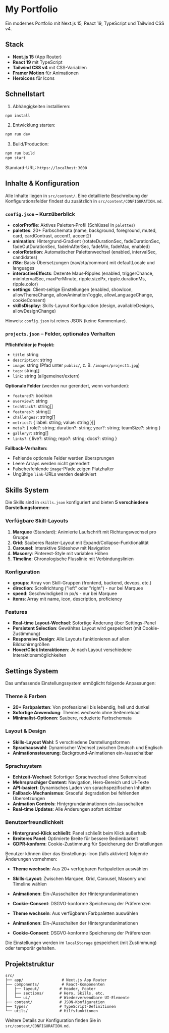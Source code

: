 # My Portfolio

Ein modernes Portfolio mit Next.js 15, React 19, TypeScript und Tailwind CSS v4.

## Stack

- **Next.js 15** (App Router)
- **React 19** mit TypeScript
- **Tailwind CSS v4** mit CSS-Variablen
- **Framer Motion** für Animationen
- **Heroicons** für Icons

## Schnellstart

1. Abhängigkeiten installieren:

```bash
npm install
```

2. Entwicklung starten:

```bash
npm run dev
```

3. Build/Production:

```bash
npm run build
npm start
```

Standard-URL: `https://localhost:3000`

## Inhalte & Konfiguration

Alle Inhalte liegen in `src/content/`. Eine detaillierte Beschreibung der Konfigurationsfelder findest du zusätzlich in `src/content/CONFIGURATION.md`.

### `config.json` – Kurzüberblick

- **colorProfile**: Aktives Paletten‑Profil (Schlüssel in `palettes`)
- **palettes**: 20+ Farbschemata (name, background, foreground, muted, card, cardContrast, accent1, accent2)
- **animation**: Hintergrund‑Gradient (rotateDurationSec, fadeDurationSec, fadeOutDurationSec, fadeInAfterSec, fadeMin, fadeMax, enabled)
- **colorRotation**: Automatischer Palettenwechsel (enabled, intervalSec, candidates)
- **i18n**: Basis‑Übersetzungen (nav/cta/common) mit defaultLocale und languages
- **interactiveEffects**: Dezente Maus‑Ripples (enabled, triggerChance, minIntervalSec, maxPerMinute, ripple.sizePx, ripple.durationMs, ripple.color)
- **settings**: Client‑seitige Einstellungen (enabled, showIcon, allowThemeChange, allowAnimationToggle, allowLanguageChange, cookieConsent)
- **skillsDisplay**: Skills-Layout Konfiguration (design, availableDesigns, allowDesignChange)

Hinweis: `config.json` ist reines JSON (keine Kommentare).

### `projects.json` – Felder, optionales Verhalten

**Pflichtfelder je Projekt:**

- `title`: string
- `description`: string
- `image`: string (Pfad unter `public/`, z. B. `/images/project1.jpg`)
- `tags`: string[]
- `link`: string (allgemeiner/extern)

**Optionale Felder** (werden nur gerendert, wenn vorhanden):

- `featured?`: boolean
- `overview?`: string
- `techStack?`: string[]
- `features?`: string[]
- `challenges?`: string[]
- `metrics?`: { label: string; value: string }[]
- `meta?`: { role?: string; duration?: string; year?: string; teamSize?: string }
- `gallery?`: string[]
- `links?`: { live?: string; repo?: string; docs?: string }

**Fallback-Verhalten:**

- Fehlende optionale Felder werden übersprungen
- Leere Arrays werden nicht gerendert
- Falsche/fehlende `image`-Pfade zeigen Platzhalter
- Ungültige `link`-URLs werden deaktiviert

## Skills System

Die Skills sind in `skills.json` konfiguriert und bieten **5 verschiedene Darstellungsformen**:

### Verfügbare Skill-Layouts

1. **Marquee** (Standard): Animierte Laufschrift mit Richtungswechsel pro Gruppe
2. **Grid**: Sauberes Raster-Layout mit Expand/Collapse-Funktionalität  
3. **Carousel**: Interaktive Slideshow mit Navigation
4. **Masonry**: Pinterest-Style mit variablen Höhen
5. **Timeline**: Chronologische Flusslinie mit Verbindungslinien

### Konfiguration

- **groups**: Array von Skill-Gruppen (frontend, backend, devops, etc.)
- **direction**: Scrollrichtung ("left" oder "right") - nur bei Marquee
- **speed**: Geschwindigkeit in px/s - nur bei Marquee  
- **items**: Array mit name, icon, description, proficiency

### Features

- **Real-time Layout-Wechsel**: Sofortige Änderung über Settings-Panel
- **Persistent Selection**: Gewähltes Layout wird gespeichert (mit Cookie-Zustimmung)
- **Responsive Design**: Alle Layouts funktionieren auf allen Bildschirmgrößen
- **Hover/Click Interaktionen**: Je nach Layout verschiedene Interaktionsmöglichkeiten

## Settings System

Das umfassende Einstellungssystem ermöglicht folgende Anpassungen:

### Theme & Farben

- **20+ Farbpaletten**: Von professionell bis lebendig, hell und dunkel
- **Sofortige Anwendung**: Themes wechseln ohne Seitenreload
- **Minimalist-Optionen**: Saubere, reduzierte Farbschemata

### Layout & Design

- **Skills-Layout Wahl**: 5 verschiedene Darstellungsformen
- **Sprachauswahl**: Dynamischer Wechsel zwischen Deutsch und Englisch
- **Animationssteuerung**: Background-Animationen ein-/ausschaltbar

### Sprachsystem

- **Echtzeit-Wechsel**: Sofortiger Sprachwechsel ohne Seitenreload
- **Mehrsprachiger Content**: Navigation, Hero-Bereich und UI-Texte
- **API-basiert**: Dynamisches Laden von sprachspezifischen Inhalten
- **Fallback-Mechanismus**: Graceful degradation bei fehlenden Übersetzungen
- **Animation Controls**: Hintergrundanimationen ein-/ausschalten
- **Real-time Updates**: Alle Änderungen sofort sichtbar

### Benutzerfreundlichkeit

- **Hintergrund-Klick schließt**: Panel schließt beim Klick außerhalb
- **Breiteres Panel**: Optimierte Breite für bessere Bedienbarkeit
- **GDPR-konform**: Cookie-Zustimmung für Speicherung der Einstellungen

Benutzer können über das Einstellungs-Icon (falls aktiviert) folgende Änderungen vornehmen:

- **Theme wechseln**: Aus 20+ verfügbaren Farbpaletten auswählen
- **Skills-Layout**: Zwischen Marquee, Grid, Carousel, Masonry und Timeline wählen
- **Animationen**: Ein-/Ausschalten der Hintergrundanimationen
- **Cookie-Consent**: DSGVO-konforme Speicherung der Präferenzen

- **Theme wechseln**: Aus verfügbaren Farbpaletten auswählen
- **Animationen**: Ein-/Ausschalten der Hintergrundanimationen
- **Cookie-Consent**: DSGVO-konforme Speicherung der Präferenzen

Die Einstellungen werden im `localStorage` gespeichert (mit Zustimmung) oder temporär gehalten.

## Projektstruktur

```text
src/
├── app/                 # Next.js App Router
├── components/          # React-Komponenten
│   ├── layout/         # Header, Footer
│   ├── sections/       # Hero, Skills, etc.
│   └── ui/             # Wiederverwendbare UI-Elemente
├── content/            # JSON-Konfiguration
├── types/              # TypeScript-Definitionen
└── utils/              # Hilfsfunktionen
```

Weitere Details zur Konfiguration finden Sie in `src/content/CONFIGURATION.md`.
